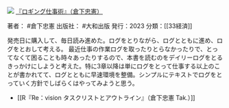 ![](https://gyazo.com/c06f50c67bf8e1d30c81d4da89a1926c.jpg)
[『ロギング仕事術』（倉下忠憲）](https://amzn.to/3sPKr50)

著者： #倉下忠憲 
出版社： #大和出版 
発行：2023
分類：[[33経済]]

発売日に購入して、毎日読み進めた。ログをとりながら、ログとともに進め、ログをとおして考える。
最近仕事の作業ログを取ったりとらなかったりで、とってなくて困ることも時々あったりするので、本書を読むのをデイリーログをとるきっかけにしようと考えた。特に3章以降は単にログをとって仕事する以上のことが書かれてて、ログとともに早速環境を整備。シンプルにテキストでログをとっていく方針でしばらくはやってみようと思う。

- [[R『Re：vision タスクリストとアウトライン』（倉下忠憲 Tak.）]]